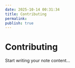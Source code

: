 ```yaml
---
date: 2025-10-14 00:31:34
title: Contributing
permalink: 
publish: true
---
```


# Contributing

Start writing your note content...